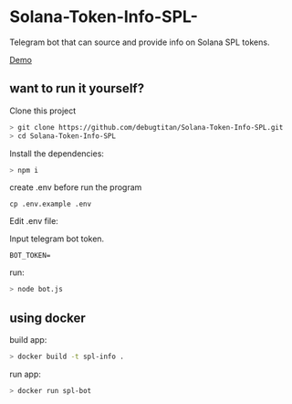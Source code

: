 # Solana-Token-Info-SPL-
Telegram bot that can source and provide  info on Solana SPL tokens.

[Demo](https://t.me/spl_token_info_bot)
## want to run it yourself?
Clone this project

```bash
> git clone https://github.com/debugtitan/Solana-Token-Info-SPL.git
> cd Solana-Token-Info-SPL

```

Install the dependencies:

```bash
> npm i
```

create .env before run the program
```
cp .env.example .env
```

Edit .env file: 

Input telegram bot token.

```
BOT_TOKEN=
```

run:

```bash
> node bot.js
```

## using docker
build app:

``` bash
> docker build -t spl-info .
```
run app:

``` bash
> docker run spl-bot
```

